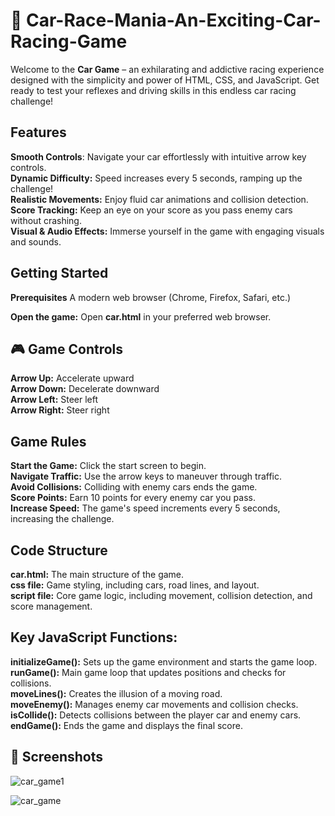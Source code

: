 # 🚗 Car-Race-Mania-An-Exciting-Car-Racing-Game

Welcome to the **Car Game** – an exhilarating and addictive racing experience designed with the simplicity and power of HTML, CSS, and JavaScript. Get ready to test your reflexes and driving skills in this endless car racing challenge!

## Features
**Smooth Controls**: Navigate your car effortlessly with intuitive arrow key controls.<br>
**Dynamic Difficulty:** Speed increases every 5 seconds, ramping up the challenge!<br>
**Realistic Movements:** Enjoy fluid car animations and collision detection.<br>
**Score Tracking:** Keep an eye on your score as you pass enemy cars without crashing.<br>
**Visual & Audio Effects:** Immerse yourself in the game with engaging visuals and sounds.<br>

## Getting Started
**Prerequisites**
A modern web browser (Chrome, Firefox, Safari, etc.)

**Open the game:**
Open **car.html** in your preferred web browser.

## 🎮 Game Controls
**Arrow Up:** Accelerate upward<br>
**Arrow Down:** Decelerate downward<br>
**Arrow Left:** Steer left<br>
**Arrow Right:** Steer right<br>

## Game Rules
**Start the Game:** Click the start screen to begin.<br>
**Navigate Traffic:** Use the arrow keys to maneuver through traffic.<br>
**Avoid Collisions:** Colliding with enemy cars ends the game.<br>
**Score Points:** Earn 10 points for every enemy car you pass.<br>
**Increase Speed:** The game's speed increments every 5 seconds, increasing the challenge.<br>

## Code Structure
**car.html:** The main structure of the game.<br>
**css file:** Game styling, including cars, road lines, and layout.<br>
**script file:** Core game logic, including movement, collision detection, and score management.<br>

## Key JavaScript Functions:
**initializeGame():** Sets up the game environment and starts the game loop.<br>
**runGame():** Main game loop that updates positions and checks for collisions.<br>
**moveLines():** Creates the illusion of a moving road.<br>
**moveEnemy():** Manages enemy car movements and collision checks.<br>
**isCollide():** Detects collisions between the player car and enemy cars.<br>
**endGame():** Ends the game and displays the final score.<br>

## 📸 Screenshots
![car_game1](https://github.com/2002umamahesh/Car-Race-Mania-An-Exciting-Car-Racing-Game/assets/129034098/cc2ec68a-65d9-4090-a52d-679e991a12b6)

![car_game](https://github.com/2002umamahesh/Car-Race-Mania-An-Exciting-Car-Racing-Game/assets/129034098/81aeb931-17f6-441a-9392-5fc88e6da8f5)
